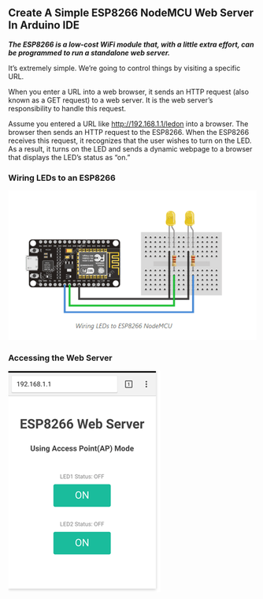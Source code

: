 ## Create A Simple ESP8266 NodeMCU Web Server In Arduino IDE

***The ESP8266 is a low-cost WiFi module that, with a little extra effort, can be programmed to run a standalone web server.***

It’s extremely simple. We’re going to control things by visiting a specific URL.

When you enter a URL into a web browser, it sends an HTTP request (also known as a GET request) to a web server. It is the web server’s responsibility to handle this request.

Assume you entered a URL like http://192.168.1.1/ledon into a browser. The browser then sends an HTTP request to the ESP8266. When the ESP8266 receives this request, it recognizes that the user wishes to turn on the LED. As a result, it turns on the LED and sends a dynamic webpage to a browser that displays the LED’s status as “on.” 

### Wiring LEDs to an ESP8266

![image](Capture1.PNG)

### Accessing the Web Server

![image](Capture2.PNG)

